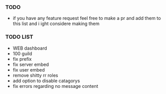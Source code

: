 ### TODO

- if you have any feature request feel free to make a pr and add them to this list and i ight considere making them

### TODO LIST

- WEB dashboard
- 100 guild
- fix prefix
- fix server embed
- fix user embed
- remove shitty rr roles
- add option to disable catagorys
- fix errors regarding no message content
